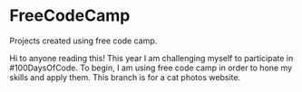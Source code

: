 # FreeCodeCamp
Projects created using free code camp.

Hi to anyone reading this! This year I am challenging myself to participate in #100DaysOfCode. To begin, I am using free code camp
in order to hone my skills and apply them. This branch is for a cat photos website.
